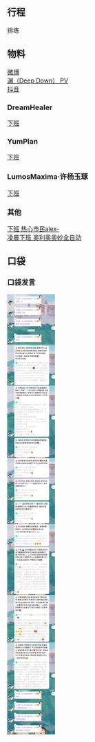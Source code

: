 ## 行程
排练

## 物料
[微博](https://weibo.com/5228056212/L9HGv9sQW)<br>
[渊（Deep Down） PV](https://weibo.com/5236952807/L9E2Zjk2s)<br>
[抖音](https://www.douyin.com/video/7050455245050187021)<br>
### DreamHealer
[下班](https://weibo.com/6375088879/L9DqpiPHz)<br>
### YumPlan
[下班](https://weibo.com/7335378002/L9AiVfCVo)<br>
### LumosMaxima·许杨玉琢
[下班](https://weibo.com/7726863056/L9Dr95UoP)<br>
### 其他
[下班 热心市民alex-](https://weibo.com/2971625284/L9CevpUFm)<br>
[凌晨下班 奥利奥奥妙全自动](https://weibo.com/6421281458/L9AeYfDq2)<br>


## 口袋
### 口袋发言
![口袋发言](./pocket48/imgs/messages1.jpeg)<br>

